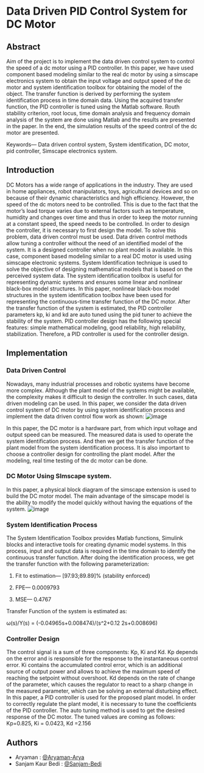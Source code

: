 # Data Driven PID Control System for DC Motor
## Abstract
Aim of the project is to implement the data driven control system to control the speed of a dc motor using a PID controller. In this paper, we have used component based modeling similar to the real dc motor by using a simscape electronics system to obtain the input
voltage and output speed of the dc motor
and system identification toolbox for
obtaining the model of the object. The
transfer function is derived by
performing the system identification
process in time domain data. Using the
acquired transfer function, the PID
controller is tuned using the Matlab
software. Routh stability criterion, root
locus, time domain analysis and
frequency domain analysis of the system
are done using Matlab and the results are
presented in the paper. In the end, the
simulation results of the speed control of
the dc motor are presented.

Keywords— Data driven control system,
System identification, DC motor, pid
controller, Simscape electronics system.
## Introduction
DC Motors has a wide range of applications
in the industry. They are used in home appliances, robot manipulators, toys,
agricultural devices and so on because of
their dynamic characteristics and high
efficiency. However, the speed of the dc
motors need to be controlled. This is due to
the fact that the motor’s load torque varies
due to external factors such as temperature,
humidity and changes over time and thus in
order to keep the motor running at a constant
speed, the speed needs to be controlled. In
order to design the controller, it is necessary
to first design the model. To solve this
problem, data driven control must be used.
Data driven control methods allow tuning a
controller without the need of an identified
model of the system. It is a designed
controller when no plant model is available.
In this case, component based modeling
similar to a real DC motor is used using
simscape electronic systems.
System Identification technique is used to
solve the objective of designing
mathematical models that is based on the
perceived system data. The system
identification toolbox is useful for
representing dynamic systems and ensures
some linear and nonlinear black-box model
structures. In this paper, nonlinear black-box
model structures in the system identification
toolbox have been used for representing the
continuous-time transfer function of the DC
motor. After the transfer function of the
system is estimated, the PID controller
parameters kp, ki and kd are auto tuned
using the pid tuner to achieve the stability of
the system. PID controller design has the
following special features: simple
mathematical modeling, good reliability,
high reliability, stabilization. Therefore, a
PID controller is used for the controller
design.
## Implementation
### Data Driven Control
Nowadays, many industrial processes and
robotic systems have become more complex.
Although the plant model of the systems
might be available, the complexity makes it
difficult to design the controller. In such
cases, data driven modeling can be used. In
this paper, we consider the data driven
control system of DC motor by using system
identification process and implement the
data driven control flow work as shown:
![image](https://user-images.githubusercontent.com/74055483/199232032-391f070e-20ef-4bb8-b29e-bb3b22379085.png)










In this paper, the DC motor is a
hardware part, from which input
voltage and output speed can be
measured. The measured data is used
to operate the system identification
process. And then we get the transfer
function of the plant model from the
system identification process. It is
also important to choose a controller
design for controlling the plant
model. After the modeling, real time
testing of the dc motor can be done.

### DC Motor Using SImscape system.
In this paper, a physical block
diagram of the simscape extension is
used to build the DC motor model.
The main advantage of the simscape
model is the ability to modify the
model quickly without having the
equations of the system.
![image](https://user-images.githubusercontent.com/74055483/199232214-3915aae9-67f7-45e1-a5a2-8409aa7e5728.png)


### System Identification Process
The System Identification Toolbox
provides Matlab functions,
Simulink blocks and interactive
tools for creating dynamic model
systems. In this process, input
and output data is required in the
time domain to identify the
continuous transfer function.
After doing the identification
process, we get the transfer
function with the following
parameterization:

1. Fit to estimation—
[97.93;89.89]% (stability
enforced)

2. FPE— 0.0009793

3. MSE— 0.4767

Transfer Function of the system
is estimated as:

ω(s)/Y(s) = (-0.04965s+0.008474)/(s^2+0.12
2s+0.008696)
### Controller Design
The control signal is a sum of three
components: Kp, Ki and Kd. Kp
depends on the error and is responsible
for the response to the instantaneous
control error. Ki contains the
accumulated control error, which is an
additional source of output power and
allows to achieve the maximum speed
of reaching the setpoint without
overshoot. Kd depends on the rate of
change of the parameter, which causes
the regulator to react to a sharp change
in the measured parameter, which can
be solving an external disturbing effect.
In this paper, a PID controller is used for
the proposed plant model. In order to
correctly regulate the plant model, it is
necessary to tune the coefficients of the
PID controller. The auto tuning method
is used to get the desired response of
the DC motor.
The tuned values are coming as follows:
Kp=0.825, Ki = 0.0423, Kd =2.156
## Authors
- Aryaman : [@Aryaman-Arya](https://github.com/Aryaman-Arya)
- Sanjam Kaur Bedi : [@Sanjam-Bedi](https://github.com/Sanjam-Bedi)


